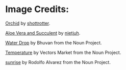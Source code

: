 # Image Credits: #

[Orchid](https://www.pexels.com/photo/green-leafed-orchid-plant-on-pot-1309769/) by [shottrotter](https://www.pexels.com/@shottrotter).

[Aloe Vera and Succulent](https://www.pexels.com/photo/aloe-vera-and-succulent-plant-in-white-ceramic-pot-1445419/) by [nietjuh](https://www.pexels.com/@nietjuh).

[Water Drop](https://thenounproject.com/search/?q=water+drop&i=1372954) by Bhuvan from the Noun Project.

[Temperature](https://thenounproject.com/search/?q=temperature&i=1979336) by Vectors Market from the Noun Project.

[sunrise](https://thenounproject.com/search/?q=sunrise&i=2082625) by Rodolfo Alvarez from the Noun Project.